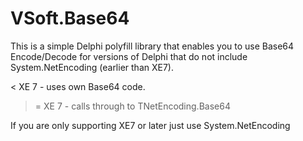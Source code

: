 # VSoft.Base64

This is a simple Delphi polyfill library that enables you to use Base64 Encode/Decode for versions of Delphi that do not include System.NetEncoding (earlier than XE7).

<  XE 7 - uses own Base64 code.
>= XE 7 - calls through to TNetEncoding.Base64

If you are only supporting XE7 or later just use System.NetEncoding